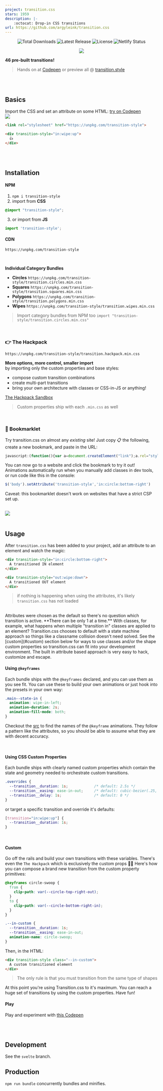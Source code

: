 ```yaml
---
project: transition.css
stars: 1959
description: |-
    :octocat: Drop-in CSS transitions
url: https://github.com/argyleink/transition.css
---
```


<p align="center">
  <img src="https://img.shields.io/npm/dt/transition.css.svg" alt="Total Downloads">
  <img src="https://img.shields.io/npm/v/transition.css.svg" alt="Latest Release">
  <img src="https://img.shields.io/npm/l/transition.css.svg" alt="License">
  <img src="https://api.netlify.com/api/v1/badges/58d0ecf5-6241-4209-aa35-cf09983e0b37/deploy-status" alt="Netlify Status">
</p>

<p align="center">
<a href="https://codepen.io/argyleink/pen/zYqYpEB" target="_blank">
<img src="https://github.com/argyleink/transition.css/blob/main/gif/kitchen-sink.gif?raw=true" />
</a>
</p>

**46 pre-built transitions!**  
> Hands on at [Codepen](https://codepen.io/argyleink/pen/RwrzGJb) or preview all @ [transition.style](https://transition.style)

<br>
<br>

## Basics
Import the CSS and set an attribute on some HTML: [try on Codepen](https://codepen.io/argyleink/pen/QWNRXEG)  
<img src="https://github.com/argyleink/transition.css/blob/main/gif/wipe-up.gif?raw=true" />

```html
<link rel="stylesheet" href="https://unpkg.com/transition-style">

<div transition-style="in:wipe:up">
  👍
</div>
```

<br>
<br>

## Installation
#### NPM  
1. `npm i transition-style` 
2. import from **CSS**
```css
@import "transition-style";
```
3. or import from **JS** 
```js
import 'transition-style';
```

#### CDN 
`https://unpkg.com/transition-style`  

<br>

**Individual Category Bundles**
  - **Circles** `https://unpkg.com/transition-style/transition.circles.min.css`
  - **Squares** `https://unpkg.com/transition-style/transition.squares.min.css`
  - **Polygons** `https://unpkg.com/transition-style/transition.polygons.min.css`
  - **Wipes** `https://unpkg.com/transition-style/transition.wipes.min.css`
  
> Import category bundles from NPM too `import "transition-style/transition.circles.min.css"`

<br>

### 👉 The Hackpack 
`https://unpkg.com/transition-style/transition.hackpack.min.css`  

**More options, more control, smaller import**  
by importing only the custom properties and base styles:
- compose custom transition combinations
- create multi-part transitions
- bring your own architecture with classes or CSS-in-JS or anything!

[The Hackpack Sandbox](https://codepen.io/argyleink/pen/MWyJxLx)

> Custom properties ship with each `.min.css` as well

<br>

### 🔗 Bookmarklet

Try transition.css on almost any _existing_ site! Just copy 📋 the following, create a new bookmark, and paste in the URL:

```js
javascript:(function(){var a=document.createElement("link");a.rel="stylesheet";a.href="https://unpkg.com/transition-style";document.head.append(a);})();
```

You can now go to a website and click the bookmark to try it out! Animations automatically run when you manually add classes in dev tools, or run code like this in the console:

```js
$('body').setAttribute('transition-style','in:circle:bottom-right')
```

Caveat: this bookmarklet doesn't work on websites that have a strict CSP set up.

<br>
<img src="https://github.com/argyleink/transition.css/blob/main/gif/opposing-corner-fold.gif?raw=true" />
<br><br>

## Usage
After `transition.css` has been added to your project, add an attribute to an element and watch the magic:  

```html
<div transition-style="in:circle:bottom-right">
  A transitioned IN element
</div>

<div transition-style="out:wipe:down">
  A transitioned OUT element
</div>
```

> if nothing is happening when using the attributes, it's likely `transition.css` has not loaded

<br>
Attributes were chosen as the default so there's no question which transition is active. **There can be only 1 at a time.** With classes, for example, what happens when multiple "transition in" classes are applied to an element? Transition.css chooses to default with a state machine approach so things like a classname collision doesn't need solved. See the [custom](#custom) section below for ways to use classes and/or the shape custom properties so transition.css can fit into your development environment. The built in attribute based approach is very easy to hack, customize and escape. 

#### Using `@keyframes`
Each bundle ships with the `@keyframes` declared, and you can use them as you see fit. You can use these to build your own animations or just hook into the presets in your own way:

```css
.main--state-in {
  animation: wipe-in-left;
  animation-duration: 2s;
  animation-fill-mode: both;
}
```

Checkout the [src](https://github.com/argyleink/transition.css/blob/main/src) to find the names of the `@keyframe` animations. They follow a pattern like the attributes, so you should be able to assume what they are with decent accuracy. 

<br>

#### Using CSS Custom Properties
Each bundle ships with clearly named custom properties which contain the state and geometry needed to orchestrate custom transitions. 

```css
.overrides {
  --transition__duration: 1s;            /* default: 2.5s */
  --transition__easing: ease-in-out;     /* default: cubic-bezier(.25, 1, .30, 1) */
  --transition__delay: 1s;               /* default: 0 */
}
```

or target a specific transition and override it's defaults:

```css
[transition="in:wipe:up"] {
  --transition__duration: 1s;
}
```

<br>

#### Custom
Go off the rails and build your own transitions with these variables. There's even the `The Hackpack` which is exclusively the custom props 🤘💀  Here's how you can compose a brand new transition from the custom property primitives:

```css
@keyframes circle-swoop {
  from {
    clip-path: var(--circle-top-right-out);
  }
  to {
    clip-path: var(--circle-bottom-right-in);
  }
}

.--in-custom {
  --transition__duration: 1s;
  --transition__easing: ease-in-out;
  animation-name: circle-swoop;
}
```

Then, in the HTML:

```html
<div transition-style class="--in-custom">
  A custom transitioned element
</div>
```

> The only rule is that you must transition from the same type of shapes

At this point you're using Transition.css to it's maximum. You can reach a huge set of transitions by using the custom properties. Have fun!

#### Play
Play and experiment with [this Codepen](https://codepen.io/argyleink/pen/RwrzGJb)

<br><br>

## Development
See the `svelte` branch.

## Production
`npm run bundle` concurrently bundles and minifies. 

